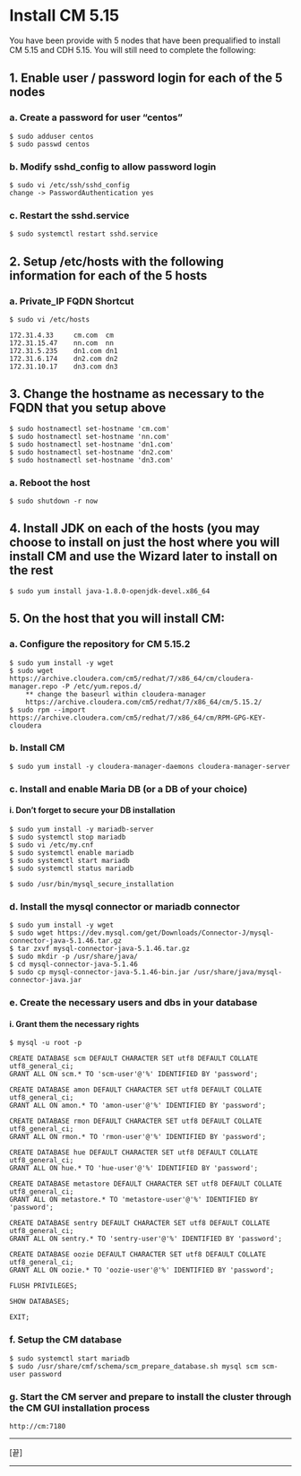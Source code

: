# Install CM 5.15
You have been provide with 5 nodes that have been prequalified to install CM 5.15 and CDH 5.15. You will still need to complete the following:
## 1. Enable user / password login for each of the 5 nodes
### a. Create a password for user “centos”
```
$ sudo adduser centos
$ sudo passwd centos

```

### b. Modify sshd_config to allow password login
```
$ sudo vi /etc/ssh/sshd_config
change -> PasswordAuthentication yes
```

### c. Restart the sshd.service
```
$ sudo systemctl restart sshd.service
```

## 2. Setup /etc/hosts with the following information for each of the 5 hosts
### a. Private_IP FQDN Shortcut
```
$ sudo vi /etc/hosts

172.31.4.33     cm.com  cm
172.31.15.47    nn.com  nn
172.31.5.235    dn1.com dn1
172.31.6.174    dn2.com dn2
172.31.10.17    dn3.com dn3
```

## 3. Change the hostname as necessary to the FQDN that you setup above
```
$ sudo hostnamectl set-hostname 'cm.com'
$ sudo hostnamectl set-hostname 'nn.com'
$ sudo hostnamectl set-hostname 'dn1.com'
$ sudo hostnamectl set-hostname 'dn2.com'
$ sudo hostnamectl set-hostname 'dn3.com'
````

### a. Reboot the host
```
$ sudo shutdown -r now
```

## 4. Install JDK on each of the hosts (you may choose to install on just the host where you will install CM and use the Wizard later to install on the rest
```
$ sudo yum install java-1.8.0-openjdk-devel.x86_64
```

## 5. On the host that you will install CM:
### a. Configure the repository for CM 5.15.2
```
$ sudo yum install -y wget
$ sudo wget https://archive.cloudera.com/cm5/redhat/7/x86_64/cm/cloudera-manager.repo -P /etc/yum.repos.d/
	** change the baseurl within cloudera-manager
	https://archive.cloudera.com/cm5/redhat/7/x86_64/cm/5.15.2/
$ sudo rpm --import https://archive.cloudera.com/cm5/redhat/7/x86_64/cm/RPM-GPG-KEY-cloudera
```
### b. Install CM
```
$ sudo yum install -y cloudera-manager-daemons cloudera-manager-server
```

### c. Install and enable Maria DB (or a DB of your choice)
#### i. Don’t forget to secure your DB installation
```
$ sudo yum install -y mariadb-server
$ sudo systemctl stop mariadb
$ sudo vi /etc/my.cnf
$ sudo systemctl enable mariadb
$ sudo systemctl start mariadb
$ sudo systemctl status mariadb

$ sudo /usr/bin/mysql_secure_installation
```

### d. Install the mysql connector or mariadb connector
```
$ sudo yum install -y wget
$ sudo wget https://dev.mysql.com/get/Downloads/Connector-J/mysql-connector-java-5.1.46.tar.gz
$ tar zxvf mysql-connector-java-5.1.46.tar.gz
$ sudo mkdir -p /usr/share/java/
$ cd mysql-connector-java-5.1.46
$ sudo cp mysql-connector-java-5.1.46-bin.jar /usr/share/java/mysql-connector-java.jar
```

### e. Create the necessary users and dbs in your database
#### i. Grant them the necessary rights
```
$ mysql -u root -p

CREATE DATABASE scm DEFAULT CHARACTER SET utf8 DEFAULT COLLATE utf8_general_ci;
GRANT ALL ON scm.* TO 'scm-user'@'%' IDENTIFIED BY 'password';

CREATE DATABASE amon DEFAULT CHARACTER SET utf8 DEFAULT COLLATE utf8_general_ci;
GRANT ALL ON amon.* TO 'amon-user'@'%' IDENTIFIED BY 'password';

CREATE DATABASE rmon DEFAULT CHARACTER SET utf8 DEFAULT COLLATE utf8_general_ci;
GRANT ALL ON rmon.* TO 'rmon-user'@'%' IDENTIFIED BY 'password';

CREATE DATABASE hue DEFAULT CHARACTER SET utf8 DEFAULT COLLATE utf8_general_ci;
GRANT ALL ON hue.* TO 'hue-user'@'%' IDENTIFIED BY 'password';

CREATE DATABASE metastore DEFAULT CHARACTER SET utf8 DEFAULT COLLATE utf8_general_ci;
GRANT ALL ON metastore.* TO 'metastore-user'@'%' IDENTIFIED BY 'password';

CREATE DATABASE sentry DEFAULT CHARACTER SET utf8 DEFAULT COLLATE utf8_general_ci;
GRANT ALL ON sentry.* TO 'sentry-user'@'%' IDENTIFIED BY 'password';

CREATE DATABASE oozie DEFAULT CHARACTER SET utf8 DEFAULT COLLATE utf8_general_ci;
GRANT ALL ON oozie.* TO 'oozie-user'@'%' IDENTIFIED BY 'password';

FLUSH PRIVILEGES;

SHOW DATABASES;

EXIT;
```

### f. Setup the CM database
```
$ sudo systemctl start mariadb
$ sudo /usr/share/cmf/schema/scm_prepare_database.sh mysql scm scm-user password
```

### g. Start the CM server and prepare to install the cluster through the CM GUI installation process
```
http://cm:7180
```
***
[끝]
***
